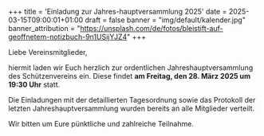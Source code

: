 +++
title = 'Einladung zur Jahres-hauptversammlung 2025'
date = 2025-03-15T09:00:01+01:00
draft = false
banner = "img/default/kalender.jpg"
banner_attribution = "https://unsplash.com/de/fotos/bleistift-auf-geoffnetem-notizbuch-9n1USijYJZ4"
+++

Liebe Vereinsmitglieder,

hiermit laden wir Euch herzlich zur ordentlichen Jahreshauptversammlung des Schützenvereins ein. Diese findet **am Freitag, den 28. März 2025 um 19:30 Uhr** statt.

Die Einladungen mit der detaillierten Tagesordnung sowie das Protokoll der letzten Jahreshauptversammlung wurden bereits an alle Mitglieder verteilt.

Wir bitten um Eure pünktliche und zahlreiche Teilnahme.
